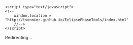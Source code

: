 <!DOCTYPE html>

<html lang="en" xmlns="http://www.w3.org/1999/xhtml">

<head>
    <meta charset="utf-8" />
    <title>Eclipse Phase - GM Tools - Forwarding Page</title>
    <link rel="stylesheet" type="text/css" href="MainPage.css">

    <script type="text/javascript">
    <!--
        window.location = "http://tsonnier.github.io/EclipsePhaseTools/index.html"
        //-->
    </script>
</head>
<body>
Redirecting...
</body>
</html>
